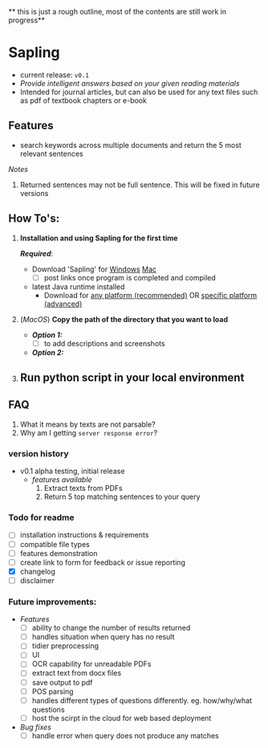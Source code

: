 ** this is just a rough outline, most of the contents are still work in progress**

# Sapling 
- current release: `v0.1`
- *Provide intelligent answers based on your given reading materials*
- Intended for journal articles, but can also be used for any text files such as pdf of textbook chapters or e-book

## Features
- search keywords across multiple documents and return the 5 most relevant sentences

*Notes*
1. Returned sentences may not be full sentence. This will be fixed in future versions


## How To's:
1. **Installation and using Sapling for the first time**
	
	***Required***:
	- Download 'Sapling' for [Windows]() [Mac]()
		- [ ] post links once program is completed and compiled

	- latest Java runtime installed 
		- Download for [any platform (recommended)](https://java.com/en/download/) OR [specific platform (advanced)](https://java.com/en/download/manual.jsp)

2. (*MacOS*) **Copy the path of the directory that you want to load**
	- ***Option 1:***
		- [ ] to add descriptions and screenshots

	- ***Option 2:***

3. **Run python script in your local environment**
	- 

## FAQ
1. What it means by texts are not parsable?
2. Why am I getting `server response error`?

### version history
- v0.1 alpha testing, initial release
	- *features available*
		1. Extract texts from PDFs
		2. Return 5 top matching sentences to your query


### Todo for readme
- [ ] installation instructions & requirements
- [ ] compatible file types
- [ ] features demonstration
- [ ] create link to form for feedback or issue reporting 
- [x] changelog
- [ ] disclaimer

### Future improvements:
- *Features*
	- [ ] ability to change the number of results returned
	- [ ] handles situation when query has no result
	- [ ] tidier preprocessing
	- [ ] UI
	- [ ] OCR capability for unreadable PDFs
	- [ ] extract text from docx files
	- [ ] save output to pdf
	- [ ] POS parsing
	- [ ] handles different types of questions differently. eg. how/why/what questions
	- [ ] host the scirpt in the cloud for web based deployment
- *Bug fixes*
	- [ ] handle error when query does not produce any matches